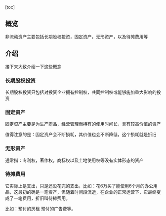 [toc]

## 概览

非流动资产主要包括长期股权投资，固定资产，无形资产，以及待摊费用等



## 介绍

接下来大致介绍一下这些概念

### 长期股权投资

长期股权投资只包括对投资企业拥有控制权，共同控制权或能够施加重大影响的投资

### 固定资产

固定资产主要是为生产商品，经营管理而持有的使用时间长，具有较高价值的资产



值得注意的是：固定资产会不断损耗，其价值也会不断降低，这个损耗就是折旧

### 无形资产

通常指：专利权，著作权，商标权以及土地使用权等没有实体形态的资产

### 待摊费用

它实际上是支出，只是还没花完的支出，比如：花6万买了能使用6个月的办公用品，这最初的确是一笔资产，但随着时间段流逝，在企业的正常运营下，它最终变成了一笔费用，折旧叫待摊费用。

比如：预付的房租 预付的广告费等。
